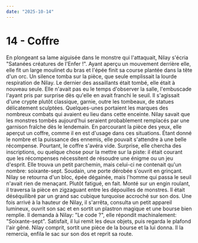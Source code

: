 ```yaml
---
date: "2025-10-14"
---
```

# 14 - Coffre

En plongeant sa lame aiguisée dans le monstre qui l'attaquait, Nilay s'écria "Satanées
créatures de l'Enfer !". Ayant aperçu un mouvement derrière elle, elle fit un large
moulinet du bras et l'épée finit sa course plantée dans la tête d'un orc. Un silence
tomba sur la pièce, que seule emplissait la lourde respiration de Nilay. Le dernier des
assaillants était tombé, elle était à nouveau seule. Elle n'avait pas eu le temps
d'observer la salle, l'embuscade l'ayant pris par surprise dès qu'elle en avait franchi
le seuil. Il s'agissait d'une crypte plutôt classique, garnie, outre les tombeaux, de
statues délicatement sculptées. Quelques-unes portaient les marques des nombreux combats
qui avaient eu lieu dans cette enceinte. Nilay savait que les monstres tombés
aujourd'hui seraient probablement remplacés par une garnison fraîche dès le lendemain.
En parcourant la pièce des yeux, elle aperçut un coffre, comme il en est d'usage dans
ces situations. Étant donné le nombre et la puissance des ennemis, elle pouvait
s'attendre à une belle récompense. Pourtant, le coffre s'avéra vide. Surprise, elle
chercha des inscriptions, ou quelque chose pour la mettre sur la piste: il était courant
que les récompenses nécessitent de résoudre une énigme ou un jeu d'esprit. Elle trouva
un petit parchemin, mais celui-ci ne contenait qu'un nombre: soixante-sept. Soudain, une
porte dérobée s'ouvrit en grinçant. Nilay se retourna d'un bloc, épée dégainée, mais
l'homme qui passa le seuil n'avait rien de menaçant. Plutôt fatigué, en fait. Monté sur
un engin roulant, il traversa la pièce en zigzaguant entre les dépouilles de monstres.
Il était déséquilibré par un grand sac cubique turquoise accroché sur son dos. Une fois
arrivé à la hauteur de Nilay, il s'arrêta, consulta un petit appareil lumineux, ouvrit
son sac et en sortit un plastron magique et une bourse bien remplie. Il demanda à Nilay:
"Le code ?", elle répondit machinalement: "Soixante-sept". Satisfait, il lui remit les
deux objets, puis regarda le plafond l'air gêné. Nilay comprit, sortit une pièce de la
bourse et la lui donna. Il la remercia, enfila le sac sur son dos et reprit sa route.
